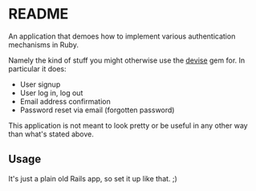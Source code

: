 # README

An application that demoes how to implement various authentication mechanisms in Ruby.

Namely the kind of stuff you might otherwise use the [devise](https://github.com/heartcombo/devise) gem for. In particular it does:

* User signup
* User log in, log out
* Email address confirmation
* Password reset via email (forgotten password)

This application is not meant to look pretty or be useful in any other way than what's stated above.

## Usage

It's just a plain old Rails app, so set it up like that. ;)
